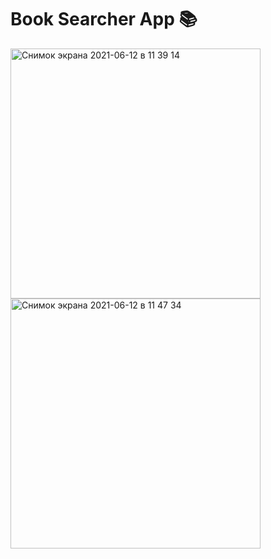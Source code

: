 # Book Searcher App 📚

<img width="400" align="left" alt="Снимок экрана 2021-06-12 в 11 39 14" src="https://user-images.githubusercontent.com/63741198/121767889-9f0ce780-cb74-11eb-835d-06e2d9115c4f.PNG">
<img width="400" alt="Снимок экрана 2021-06-12 в 11 47 34" src="https://user-images.githubusercontent.com/63741198/121767898-acc26d00-cb74-11eb-9c78-44fbc73242d1.PNG">

